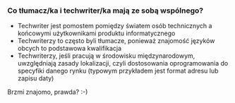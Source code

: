 ### Co tłumacz/ka i techwriter/ka mają ze sobą wspólnego?

- Techwriter jest pomostem pomiędzy światem osób technicznych a końcowymi użytkownikami produktu informatycznego
- Techwriterzy to często byli tłumacze, ponieważ znajomość języków obcych to podstawowa kwalifikacja
- Techwriterzy, jeśli pracują w środowisku międzynarodowym, uwzględniają zasady lokalizacji, czyli dostosowania oprogramowania do specyfiki danego rynku (typowym przykładem jest format adresu lub zapisu daty)

Brzmi znajomo, prawda? :-)
